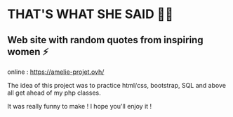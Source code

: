 # THAT'S WHAT SHE SAID 💁‍♀️

## Web site with random quotes from inspiring women ⚡

online : https://amelie-projet.ovh/

The idea of this project was to practice html/css, bootstrap, SQL and above all get ahead of my php classes.

It was really funny to make ! I hope you'll enjoy it !

